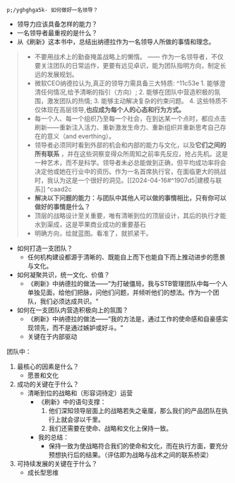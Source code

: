 	p;/yghghga5k- 如何做好一名领导？
- 领导力应该具备怎样的能力？
- 一名领导者最重视的是什么？
- 从《刷新》这本书中，总结出纳德拉作为一名领导人所做的事情和理念。

>  - 不要用战术上的勤奋掩盖战略上的懒惰。
		—— 作为一名领导者，不仅要关注团队的日常运作，更要有远见卓识，能为团队指明方向，制定长远的发展规划。
>- 微软CEO纳德拉认为,真正的领导力需具备三大特质: ^11c53e
	1. 能够澄清任何情况,给予清晰的指引（方向）;
	2. 能够在团队中营造积极的氛围，激发团队的热情;
	3. 能够主动解决复杂的约束问题。
	4. 这些特质不仅体现在高层领导,**也应成为每个人的心态和行为方式。** 
>- 每一个人、每一个组织乃至每一个社会，在到达某一个点时，都应点击刷新——重新注入活力、重新激发生命力、重新组织并重新思考自己存在的意义（and everthing）。
>- 领导者必须同时看到外部的机会和内部的能力与文化，以及**它们之间的所有联系** ，并在这些洞察变得众所周知之前率先反应，抢占先机。这是一种艺术，而不是科学。领导者未必总能做到正确，但平均成功率将会决定他或她在行业中的资历。作为一名首席执行官，在面临更大的挑战时，我认为这是一个很好的洞见。[[2024-04-16#^1907d5|建模与联系]] ^caad2c
>- **解决以下问题的能力：与团队中其他人可以做的事情相比，只有你可以做好的事情是什么？** 
>- 顶层的战略设计至关重要，唯有清晰到位的顶层设计，其后的执行才能水到渠成，这是苹果商业成功的重要基石
>- 明确方向，绘就蓝图。看准了，就抓紧干。


- 如何打造一支团队？
	- 任何机构建设都源于清晰的、既能自上而下也能自下而上推动进步的愿景与文化。
- 如何凝聚共识，统一文化、价值？
	- 《刷新》中纳德拉的做法——“为打破僵局，我与STB管理团队中每一个人单独见面，给他们把脉，问他们问题，并倾听他们的想法。作为一个团队，我们必须达成共识。“
- 如何在一支团队内营造积极向上的氛围？
	- 《刷新》中纳德拉的做法——“我的方法是，通过工作的使命感和自豪感实现领先，而不是通过嫉妒或好斗。“
	- 关键在于内部驱动

团队中：
1. 最核心的因素是什么？
	- 愿景和文化
2. 成功的关键在于什么？
	- 清晰到位的战略和（形容词待定）运营
		- 《刷新》中的语句支撑：
			1. 他们深知领导层面上的战略若失之毫厘，那么我们的产品团队在执行上就会谬以千里。
			2. 我们还需要在使命、战略和文化上保持一致。
		- 我的总结：
			- 保持一致为使战略符合我们的使命和文化，而在执行方面，要充分预想执行后的结果。（评估即为战略与战术之间的联系桥梁）
1. 可持续发展的关键在于什么？
	- 成长型思维